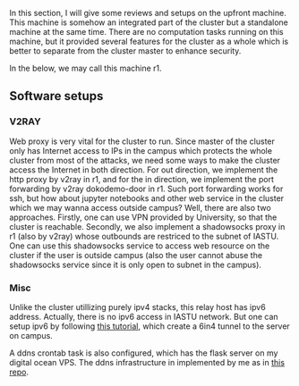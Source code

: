 In this section, I will give some reviews and setups on the upfront machine. This machine is somehow an integrated part of the cluster but a standalone machine at the same time. There are no computation tasks running on this machine, but it provided several features for the cluster as a whole which is better to separate from the cluster master to enhance security. 

In the below, we may call this machine r1.

## Software setups

### V2RAY

Web proxy is very vital for the cluster to run. Since master of the cluster only has Internet access to IPs in the campus which protects the whole cluster from most of the attacks, we need some ways to make the cluster access the Internet in both direction. For out direction, we implement the http proxy by v2ray in r1, and for the in direction, we implement the port forwarding by v2ray dokodemo-door in r1.  Such port forwarding works for ssh, but how about jupyter notebooks and other web service in the cluster which we may wanna access outside campus? Well, there are also two approaches. Firstly, one can use VPN provided by University, so that the cluster is reachable. Secondly, we also implement a shadowsocks proxy in r1 (also by v2ray) whose outbounds are restriced to the subnet of IASTU. One can use this shadowsocks service to access web resource on the cluster if the user is outside campus (also the user cannot abuse the shadowsocks service since it is only open to subnet in the campus).

### Misc

Unlike the cluster utillizing purely ipv4 stacks, this relay host has ipv6 address. Actually, there is no ipv6 access in IASTU network. But one can setup ipv6 by following [this tutorial](https://github.com/tuna/ipv6.tsinghua.edu.cn/blob/master/isatap.md), which create a 6in4 tunnel to the server on campus.

A ddns crontab task is also configured, which has the flask server on my digital ocean VPS. The ddns infrastructure in implemented by me as in [this repo](https://github.com/refraction-ray/simple-ddns).